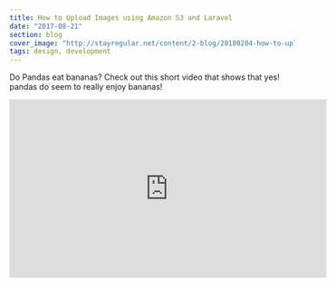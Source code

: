 ```yaml
---
title: How to Upload Images using Amazon S3 and Laravel
date: "2017-08-21"
section: blog
cover_image: "http://stayregular.net/content/2-blog/20180204-how-to-upload-images-using-amazon-s3-and-laravel/laravel-and-aws-s3-copy%400.4x.jpg"
tags: design, development
---
```


Do Pandas eat bananas? Check out this short video that shows that yes! pandas do
seem to really enjoy bananas!

<iframe width="560" height="315" src="https://www.youtube.com/embed/4SZl1r2O_bY" frameborder="0" allowfullscreen></iframe>